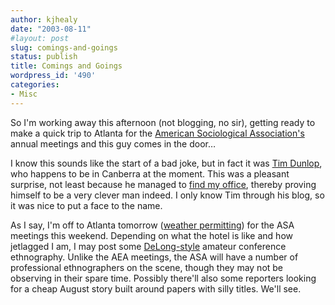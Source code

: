 ```yaml
---
author: kjhealy
date: "2003-08-11"
#layout: post
slug: comings-and-goings
status: publish
title: Comings and Goings
wordpress_id: '490'
categories:
- Misc
---
```


So I'm working away this afternoon (not blogging, no sir), getting ready to make a quick trip to Atlanta for the [American Sociological Association's](http://www.asanet.org/convention/2003/) annual meetings and this guy comes in the door…

I know this sounds like the start of a bad joke, but in fact it was [Tim Dunlop](http://www.roadtosurfdom.com/), who happens to be in Canberra at the moment. This was a pleasant surprise, not least because he managed to [find my office](http://www.crookedtimber.org/archives/000325.html), thereby proving himself to be a very clever man indeed. I only know Tim through his blog, so it was nice to put a face to the name.

As I say, I'm off to Atlanta tomorrow ([weather permitting](http://weather.yahoo.com/forecast/ASXX0023_f.html)) for the ASA meetings this weekend. Depending on what the hotel is like and how jetlagged I am, I may post some [DeLong-style](http://www.j-bradford-delong.net/movable_type/archives/001341.html) amateur conference ethnography. Unlike the AEA meetings, the ASA will have a number of professional ethnographers on the scene, though they may not be observing in their spare time. Possibly there'll also some reporters looking for a cheap August story built around papers with silly titles. We'll see.
